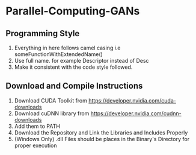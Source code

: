 # Parallel-Computing-GANs

## Programming Style
1. Everything in here follows camel casing i.e someFunctionWithExtendedName()
2. Use full name. for example Descriptor instead of Desc
3. Make it consistent with the code style followed.

## Download and Compile Instructions
1. Download CUDA Toolkit from https://developer.nvidia.com/cuda-downloads
2. Download cuDNN library from https://developer.nvidia.com/cudnn-downloads
3. Add them to PATH
4. Download the Repository and Link the Libraries and Includes Properly
5. (Windows Only) .dll Files should be places in the Binary's Directory for proper execution